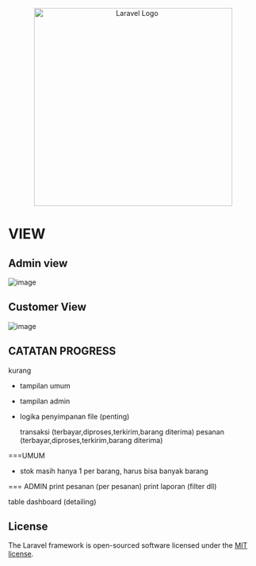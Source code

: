 <p align="center"><a href="https://laravel.com" target="_blank"><img src="https://raw.githubusercontent.com/laravel/art/master/logo-lockup/5%20SVG/2%20CMYK/1%20Full%20Color/laravel-logolockup-cmyk-red.svg" width="400" alt="Laravel Logo"></a></p>

# VIEW

## Admin view

![image](https://github.com/user-attachments/assets/c1c83066-00be-4f52-922d-ca41399eb76f)

## Customer View

![image](https://github.com/user-attachments/assets/25a8996c-cdab-4e15-a906-093f1827377c)

## CATATAN PROGRESS

kurang

-   tampilan umum
-   tampilan admin

-   logika penyimpanan file (penting)

    transaksi (terbayar,diproses,terkirim,barang diterima)
    pesanan (terbayar,diproses,terkirim,barang diterima)

===UMUM

-   stok masih hanya 1 per barang, harus bisa banyak barang

=== ADMIN
print pesanan (per pesanan)
print laporan (filter dll)

table dashboard (detailing)

## License

The Laravel framework is open-sourced software licensed under the [MIT license](https://opensource.org/licenses/MIT).
